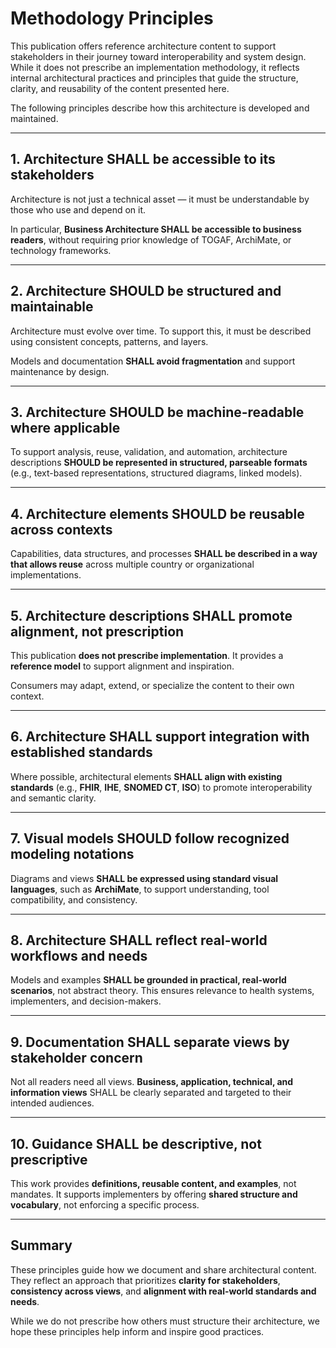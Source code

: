 # Methodology Principles

This publication offers reference architecture content to support stakeholders in their journey toward interoperability and system design. While it does not prescribe an implementation methodology, it reflects internal architectural practices and principles that guide the structure, clarity, and reusability of the content presented here.

The following principles describe how this architecture is developed and maintained.

---

## 1. Architecture **SHALL be accessible** to its stakeholders

Architecture is not just a technical asset — it must be understandable by those who use and depend on it.

In particular, **Business Architecture SHALL be accessible to business readers**, without requiring prior knowledge of TOGAF, ArchiMate, or technology frameworks.

---

## 2. Architecture **SHOULD be structured and maintainable**

Architecture must evolve over time. To support this, it must be described using consistent concepts, patterns, and layers.

Models and documentation **SHALL avoid fragmentation** and support maintenance by design.

---

## 3. Architecture **SHOULD be machine-readable** where applicable

To support analysis, reuse, validation, and automation, architecture descriptions **SHOULD be represented in structured, parseable formats** (e.g., text-based representations, structured diagrams, linked models).

---

## 4. Architecture elements **SHOULD be reusable** across contexts

Capabilities, data structures, and processes **SHALL be described in a way that allows reuse** across multiple country or organizational implementations.

---

## 5. Architecture descriptions **SHALL promote alignment**, not prescription

This publication **does not prescribe implementation**. It provides a **reference model** to support alignment and inspiration.

Consumers may adapt, extend, or specialize the content to their own context.

---

## 6. Architecture **SHALL support integration** with established standards

Where possible, architectural elements **SHALL align with existing standards** (e.g., **FHIR**, **IHE**, **SNOMED CT**, **ISO**) to promote interoperability and semantic clarity.

---

## 7. Visual models **SHOULD follow recognized modeling notations**

Diagrams and views **SHALL be expressed using standard visual languages**, such as **ArchiMate**, to support understanding, tool compatibility, and consistency.

---

## 8. Architecture **SHALL reflect real-world workflows and needs**

Models and examples **SHALL be grounded in practical, real-world scenarios**, not abstract theory. This ensures relevance to health systems, implementers, and decision-makers.

---

## 9. Documentation **SHALL separate views** by stakeholder concern

Not all readers need all views. **Business, application, technical, and information views** SHALL be clearly separated and targeted to their intended audiences.

---

## 10. Guidance **SHALL be descriptive**, not prescriptive

This work provides **definitions, reusable content, and examples**, not mandates. It supports implementers by offering **shared structure and vocabulary**, not enforcing a specific process.

---

## Summary

These principles guide how we document and share architectural content. They reflect an approach that prioritizes **clarity for stakeholders**, **consistency across views**, and **alignment with real-world standards and needs**.

While we do not prescribe how others must structure their architecture, we hope these principles help inform and inspire good practices.
